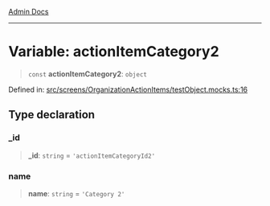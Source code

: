 [Admin Docs](/)

***

# Variable: actionItemCategory2

> `const` **actionItemCategory2**: `object`

Defined in: [src/screens/OrganizationActionItems/testObject.mocks.ts:16](https://github.com/PalisadoesFoundation/talawa-admin/blob/main/src/screens/OrganizationActionItems/testObject.mocks.ts#L16)

## Type declaration

### \_id

> **\_id**: `string` = `'actionItemCategoryId2'`

### name

> **name**: `string` = `'Category 2'`
